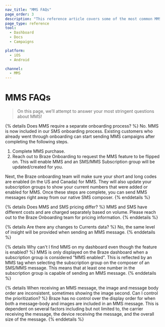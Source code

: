 ```yaml
---
nav_title: "MMS FAQs"
page_order: 3
description: "This reference article covers some of the most common MMS FAQs."
page_type: reference
tool:
  - Dashboard
  - Docs
  - Campaigns

platform:
  - iOS
  - Android

channel:
  - MMS
---
```


# MMS FAQs

> On this page, we’ll attempt to answer your most stringent questions about MMS!

{% details Does MMS require a separate onboarding process? %}
No. MMS is now included in our SMS onboarding process. Existing customers who already went through onboarding can start sending MMS campaigns after completing the following steps. 

1. Complete MMS purchase.
2. Reach out to Braze Onboarding to request the MMS feature to be flipped on. This will enable MMS and an SMS/MMS Subscription group will be updated/created for you. 

Next, the Braze onboarding team will make sure your short and long codes are enabled (in the US and Canada) for MMS. They will also update your subscription groups to show your current numbers that were added or enabled for MMS. 
Once these steps are complete, you can send MMS messages right away from our native SMS composer. 
{% enddetails %}

{% details Does MMS and SMS pricing differ? %}
MMS and SMS have different costs and are charged separately based on volume. Please reach out to the Braze Onboarding team for pricing information.
{% enddetails %}

{% details Are there any changes to Currents data? %}
No, the same level of insight will be provided when sending an MMS message. 
{% enddetails %}

{% details Why can't I find MMS on my dashboard even though the feature is enabled? %}
MMS is only displayed on the Braze dashboard when a subscription group is considered "MMS enabled". This is reflected by an MMS tag when selecting the subscription group on the composer of an SMS/MMS message. This means that at least one number in the subscription group is capable of sending an MMS message. 
{% enddetails %}

{% details When receiving an MMS message, the image and message body order are inconsistent, sometimes showing the image second. Can I control the prioritization? %}
Braze has no control over the display order for when both a message-body and images are included in an MMS message. This is dependent on several factors including but not limited to, the carrier receiving the message, the device receiving the message, and the overall size of the message.
{% enddetails %}